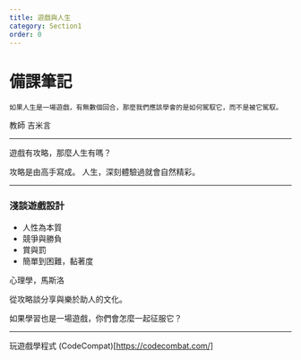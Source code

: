 ```yaml
---
title: 遊戲與人生
category: Section1
order: 0
---
```


# 備課筆記
```
如果人生是一場遊戲，有無數個回合，那麼我們應該學會的是如何駕馭它，而不是被它駕馭。
```

教師 吉米言

---

遊戲有攻略，那麼人生有嗎？

攻略是由高手寫成。
人生，深刻體驗過就會自然精彩。

---

### 淺談遊戲設計
+ 人性為本質
+ 競爭與勝負
+ 賞與罰
+ 簡單到困難，黏著度

心理學，馬斯洛

從攻略談分享與樂於助人的文化。

如果學習也是一場遊戲，你們會怎麼一起征服它？

---

玩遊戲學程式
(CodeCompat)[https://codecombat.com/]